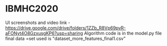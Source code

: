 # IBMHC2020
UI screenshots and video link -https://drive.google.com/drive/folders/1ZZb_R8Vp69pvR-aFONyt4O8GzxusgKP6?usp=sharing
Algorithm code is in the model.py file
final data =set used is "dataset_more_features_final1.csv"
